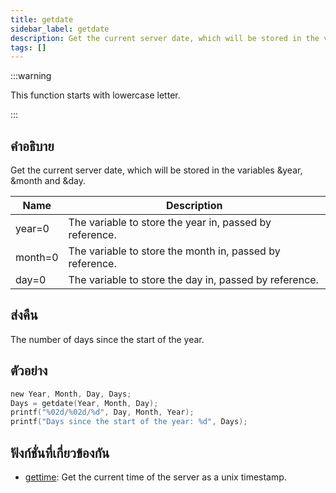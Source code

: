 ```yaml
---
title: getdate
sidebar_label: getdate
description: Get the current server date, which will be stored in the variables &year, &month and &day.
tags: []
---
```


:::warning

This function starts with lowercase letter.

:::

## คำอธิบาย

Get the current server date, which will be stored in the variables &year, &month and &day.

| Name    | Description                                              |
| ------- | -------------------------------------------------------- |
| year=0  | The variable to store the year in, passed by reference.  |
| month=0 | The variable to store the month in, passed by reference. |
| day=0   | The variable to store the day in, passed by reference.   |

## ส่งคืน

The number of days since the start of the year.

## ตัวอย่าง

```c
new Year, Month, Day, Days;
Days = getdate(Year, Month, Day);
printf("%02d/%02d/%d", Day, Month, Year);
printf("Days since the start of the year: %d", Days);
```

## ฟังก์ชั่นที่เกี่ยวข้องกัน

- [gettime](../functions/gettime): Get the current time of the server as a unix timestamp.
